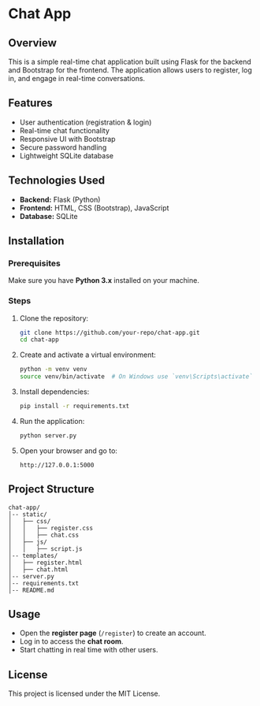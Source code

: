 # Chat App

## Overview
This is a simple real-time chat application built using Flask for the backend and Bootstrap for the frontend. The application allows users to register, log in, and engage in real-time conversations.

## Features
- User authentication (registration & login)
- Real-time chat functionality
- Responsive UI with Bootstrap
- Secure password handling
- Lightweight SQLite database

## Technologies Used
- **Backend:** Flask (Python)
- **Frontend:** HTML, CSS (Bootstrap), JavaScript
- **Database:** SQLite

## Installation
### Prerequisites
Make sure you have **Python 3.x** installed on your machine.

### Steps
1. Clone the repository:
   ```sh
   git clone https://github.com/your-repo/chat-app.git
   cd chat-app
   ```
2. Create and activate a virtual environment:
   ```sh
   python -m venv venv
   source venv/bin/activate  # On Windows use `venv\Scripts\activate`
   ```
3. Install dependencies:
   ```sh
   pip install -r requirements.txt
   ```
4. Run the application:
   ```sh
   python server.py
   ```
5. Open your browser and go to:
   ```
   http://127.0.0.1:5000
   ```

## Project Structure
```
chat-app/
│-- static/
│   ├── css/
│   │   ├── register.css
│   │   ├── chat.css
│   ├── js/
│   │   ├── script.js
│-- templates/
│   ├── register.html
│   ├── chat.html
│-- server.py
│-- requirements.txt
│-- README.md
```

## Usage
- Open the **register page** (`/register`) to create an account.
- Log in to access the **chat room**.
- Start chatting in real time with other users.

## License
This project is licensed under the MIT License.

